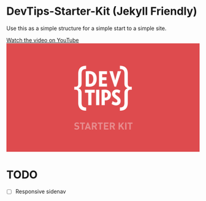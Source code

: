 DevTips-Starter-Kit (Jekyll Friendly)
===================

Use this as a simple structure for a simple start to a simple site.


<a href="http://www.youtube.com/watch?feature=player_embedded&v=GTBaQ2DcGUk
" target="_blank">
Watch the video on YouTube
<img src="thumbnail.png"
alt="Watch the video on youtube" />

</a>

TODO
=====

- [ ] Responsive sidenav

